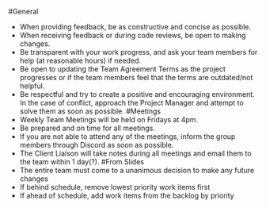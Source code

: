 #General
- When providing feedback, be as constructive and concise as possible.
- When receiving feedback or during code reviews, be open to making changes.
- Be transparent with your work progress, and ask your team members for help (at reasonable hours) if needed.
- Be open to updating the Team Agreement Terms as the project progresses or if the team members feel that the terms are outdated/not helpful.
- Be respectful and try to create a positive and encouraging environment. In the case of conflict, approach the Project Manager and attempt to solve them as soon as possible.
#Meetings
- Weekly Team Meetings will be held on Fridays at 4pm.
- Be prepared and on time for all meetings.
- If you are not able to attend any of the meetings, inform the group members through Discord as soon as possible.
- The Client Liaison will take notes during all meetings and email them to the team within 1 day(?).
#From Slides
- The entire team must come to a unanimous decision to make any future changes
- If behind schedule, remove lowest priority work items first
- If ahead of schedule, add work items from the backlog by priority
